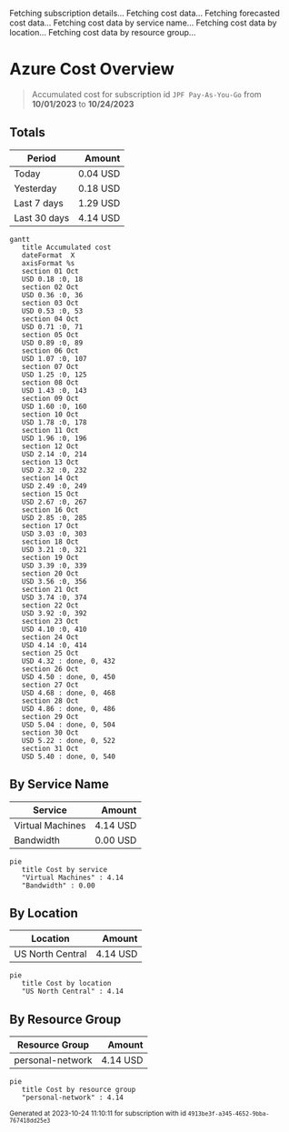 Fetching subscription details...
Fetching cost data...
Fetching forecasted cost data...
Fetching cost data by service name...
Fetching cost data by location...
Fetching cost data by resource group...
# Azure Cost Overview

> Accumulated cost for subscription id `JPF Pay-As-You-Go` from **10/01/2023** to **10/24/2023**

## Totals

|Period|Amount|
|---|---:|
|Today|0.04 USD|
|Yesterday|0.18 USD|
|Last 7 days|1.29 USD|
|Last 30 days|4.14 USD|

```mermaid
gantt
   title Accumulated cost
   dateFormat  X
   axisFormat %s
   section 01 Oct
   USD 0.18 :0, 18
   section 02 Oct
   USD 0.36 :0, 36
   section 03 Oct
   USD 0.53 :0, 53
   section 04 Oct
   USD 0.71 :0, 71
   section 05 Oct
   USD 0.89 :0, 89
   section 06 Oct
   USD 1.07 :0, 107
   section 07 Oct
   USD 1.25 :0, 125
   section 08 Oct
   USD 1.43 :0, 143
   section 09 Oct
   USD 1.60 :0, 160
   section 10 Oct
   USD 1.78 :0, 178
   section 11 Oct
   USD 1.96 :0, 196
   section 12 Oct
   USD 2.14 :0, 214
   section 13 Oct
   USD 2.32 :0, 232
   section 14 Oct
   USD 2.49 :0, 249
   section 15 Oct
   USD 2.67 :0, 267
   section 16 Oct
   USD 2.85 :0, 285
   section 17 Oct
   USD 3.03 :0, 303
   section 18 Oct
   USD 3.21 :0, 321
   section 19 Oct
   USD 3.39 :0, 339
   section 20 Oct
   USD 3.56 :0, 356
   section 21 Oct
   USD 3.74 :0, 374
   section 22 Oct
   USD 3.92 :0, 392
   section 23 Oct
   USD 4.10 :0, 410
   section 24 Oct
   USD 4.14 :0, 414
   section 25 Oct
   USD 4.32 : done, 0, 432
   section 26 Oct
   USD 4.50 : done, 0, 450
   section 27 Oct
   USD 4.68 : done, 0, 468
   section 28 Oct
   USD 4.86 : done, 0, 486
   section 29 Oct
   USD 5.04 : done, 0, 504
   section 30 Oct
   USD 5.22 : done, 0, 522
   section 31 Oct
   USD 5.40 : done, 0, 540
```

## By Service Name

|Service|Amount|
|---|---:|
|Virtual Machines|4.14 USD|
|Bandwidth|0.00 USD|

```mermaid
pie
   title Cost by service
   "Virtual Machines" : 4.14
   "Bandwidth" : 0.00
```

## By Location

|Location|Amount|
|---|---:|
|US North Central|4.14 USD|

```mermaid
pie
   title Cost by location
   "US North Central" : 4.14
```

## By Resource Group

|Resource Group|Amount|
|---|---:|
|personal-network|4.14 USD|

```mermaid
pie
   title Cost by resource group
   "personal-network" : 4.14
```

<sup>Generated at 2023-10-24 11:10:11 for subscription with id `4913be3f-a345-4652-9bba-767418dd25e3`</sup>
